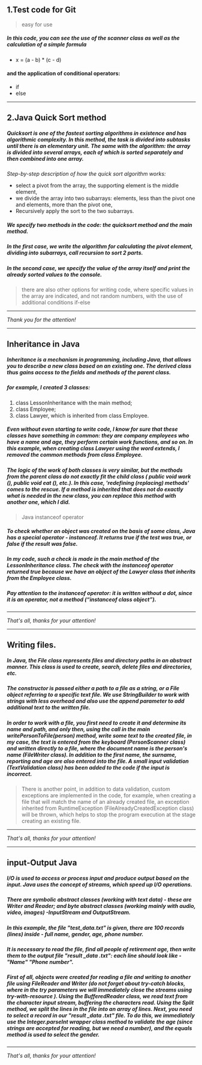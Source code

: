 ## 1.Test code for Git
> easy for use 

##### In this code, you can see the use of the scanner class as well as the calculation of a simple formula 
- x = (a - b) * (c - d)
#### and the application of conditional operators:
- if
- else
****
## 2.Java Quick Sort method
##### Quicksort is one of the fastest sorting algorithms in existence and has algorithmic complexity. In this method, the task is divided into subtasks until there is an elementary unit. The same with the algorithm: the array is divided into several arrays, each of which is sorted separately and then combined into one array.
*Step-by-step description of how the quick sort algorithm works:*

- select a pivot from the array, the supporting element is the middle element,
- we divide the array into two subarrays: elements, less than the pivot one and elements, more than the pivot one,
- Recursively apply the sort to the two subarrays.
##### We specify two methods in the code: the quicksort method and the main method.
##### In the first case, we write the algorithm for calculating the pivot element, dividing into subarrays, call recursion to sort 2 parts.
##### In the second case, we specify the value of the array itself and print the already sorted values to the console.
> there are also other options for writing code, where specific values in the array are indicated, and not random numbers, with the use of additional conditions if-else
****
*Thank you for the attention!* 
*****
## Inheritance in Java
##### Inheritance is a mechanism in programming, including Java, that allows you to describe a new class based on an existing one. The derived class thus gains access to the fields and methods of the parent class.
##### for example, I created 3 classes: 
1. сlass LessonInheritance with the main method;
2. class Employee;
3. class Lawyer, which is inherited from class Employee.
##### Even without even starting to write code, I know for sure that these classes have something in common: they are company employees who have a name and age, they perform certain work functions, and so on. In this example, when creating class Lawyer using the word extends, I removed the common methods from class Employee. 
##### The logic of the work of both classes is very similar, but the methods from the parent class do not exactly fit the child class ( public void work (), public void eat (), etc.). In this case, ***'redefining (replacing) methods'*** comes to the rescue. If a method is inherited that does not do exactly what is needed in the new class, you can replace this method with another one, which I did. 
>Java instanceof operator
##### To check whether an object was created on the basis of some class, Java has a special operator - instanceof. It returns true if the test was true, or false if the result was false.
##### In my code, such a check is made in the main method of the LessonInheritance class. The check with the instanceof operator returned true because we have an object of the Lawyer class that inherits from the Employee class.
##### Pay attention to the instanceof operator: it is written without a dot, since it is an operator, not a method (“instanceof class object”).
****
*That's all, thanks for your attention!*
****
## Writing files.
##### In Java, the File class represents files and directory paths in an abstract manner. This class is used to create, search, delete files and directories, etc.
##### The constructor is passed either a path to a file as a string, or a File object referring to a specific text file. We use StringBuilder to work with strings with less overhead and also use the append parameter to add additional text to the written file.
##### In order to work with a file, you first need to create it and determine its name and path, and only then, using the call in the main writePersonToFile(person) method, write some text to the created file, in my case, the text is entered from the keyboard (PersonScanner class) and written directly to a file, where the document name is the person's name (FileWriter class). In addition to the first name, the surname, reporting and age are also entered into the file. A small input validation (TextValidation class) has been added to the code if the input is incorrect.
> There is another point, in addition to data validation, custom exceptions are implemented in the code, for example, when creating a file that will match the name of an already created file, an exception inherited from RuntimeException (FileAlreadyCreatedException class) will be thrown, which helps to stop the program execution at the stage creating an existing file.
****
*That's all, thanks for your attention!*
****
## input-Output Java
##### I/O is used to access or process input and produce output based on the input. Java uses the concept of streams, which speed up I/O operations.
##### There are symbolic abstract classes (working with text data) - these are Writer and Reader; and byte abstract classes (working mainly with audio, video, images) -InputStream and OutputStream.
##### In this example, the file "test_data.txt" is given, there are 100 records (lines) inside - full name, gender, age, phone number.
##### It is necessary to read the file, find all people of retirement age, then write them to the output file "result _data .txt": each line should look like - "Name" "Phone number".
##### First of all, objects were created for reading a file and writing to another file using FileReader and Writer (do not forget about try-catch blocks, where in the try parameters we will immediately close the streams using try-with-resource ). Using the BufferedReader class, we read text from the character input stream, buffering the characters read. Using the Split method, we split the lines in the file into an array of lines. Next, you need to select a record in our "result _data .txt" file. To do this, we immediately use the Integer.parseInt wrapper class method to validate the age (since strings are accepted for reading, but we need a number), and the equals method is used to select the gender.
****
*That's all, thanks for your attention!*